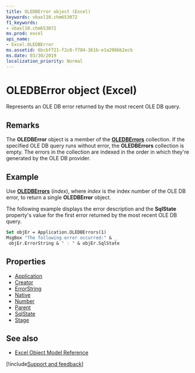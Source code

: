```yaml
---
title: OLEDBError object (Excel)
keywords: vbaxl10.chm653072
f1_keywords:
- vbaxl10.chm653072
ms.prod: excel
api_name:
- Excel.OLEDBError
ms.assetid: 6bcbf721-f2c8-f784-361b-e1a298bb2ecb
ms.date: 03/30/2019
localization_priority: Normal
---
```



# OLEDBError object (Excel)

Represents an OLE DB error returned by the most recent OLE DB query.


## Remarks

The **OLEDBError** object is a member of the **[OLEDBErrors](Excel.OLEDBErrors.md)** collection. If the specified OLE DB query runs without error, the **OLEDBErrors** collection is empty. The errors in the collection are indexed in the order in which they're generated by the OLE DB provider.


## Example

Use **[OLEDBErrors](Excel.Application.ODBCErrors.md)** (_index_), where _index_ is the index number of the OLE DB error, to return a single **OLEDBError** object. 

The following example displays the error description and the **SqlState** property's value for the first error returned by the most recent OLE DB query.

```vb
Set objEr = Application.OLEDBErrors(1) 
MsgBox "The following error occurred:" & _ 
 objEr.ErrorString & " : " & objEr.SqlState
```

## Properties

- [Application](Excel.oledbError.Application.md)
- [Creator](Excel.oledbError.Creator.md)
- [ErrorString](Excel.OLEDBError.ErrorString.md)
- [Native](Excel.OLEDBError.Native.md)
- [Number](Excel.OLEDBError.Number.md)
- [Parent](Excel.oledbError.Parent.md)
- [SqlState](Excel.OLEDBError.SqlState.md)
- [Stage](Excel.OLEDBError.Stage.md)

## See also

- [Excel Object Model Reference](overview/Excel/object-model.md)

[!include[Support and feedback](~/includes/feedback-boilerplate.md)]